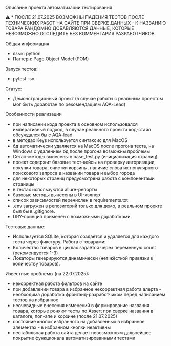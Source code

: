 Описание проекта автоматизации тестирования

⚠️ * ПОСЛЕ 21.07.2025 ВОЗМОЖНЫ ПАДЕНИЯ ТЕСТОВ ПОСЛЕ ТЕХНИЧЕСКИХ РАБОТ НА САЙТЕ ПРИ СВЕРКЕ ДАННЫХ - К НАЗВАНИЮ ТОВАРА РАНДОМНО ДОБАВЛЯЮТСЯ ДАННЫЕ, КОТОРЫЕ НЕВОЗМОЖНО ОТСЛЕДИТЬ БЕЗ КОММЕНТАРИЯ РАЗРАБОТЧИКОВ.

Общая информация
  - язык: python
  - Паттерн: Page Object Model (POM)

Запуск тестов: 
  - pytest -sv

Статус: 
  - Демонстрационный проект (в случае работы с реальным проектом мог быть доработан по рекомендациям AQA-Lead)

Особенности реализации

  - при написании кода проекта в основном использовался императивный подход, в случае реального проекта код-стайл обсуждался бы с AQA-lead
  - в методах Keys используется синтаксис для MacOS
  - бд автоматически удаляется на MacOS после прогона теста, на Windows с удалением бд после прогона возможны проблемы
  - Сетап-методы вынесены в base_test.py (инициализация страниц).
  - проект содержит базовые тест-кейсы на проверку авторизации, покупки товара, очистки корзины, наличие слова их популярного поискового запроса в названии товара и выбор города
  - для некоторых страниц предусмотрена работа с компонентами страницы
  - в тестах используются allure-репорты
  - базовые методы вынесены в UI-хэлпер
  - список зависимостей перечислен в requirements.txt
  - .env загружен в репозиторий только для демо, в реальном проекте был бы в .gitignore.
  - DRY-принцип применён с возможными доработками.

Тестовые данные:
  - Используется SQLite, которая создаётся и удаляется для каждого теста через фикстуру.
Работа с товарами:
  - Количество товаров в циклах задаётся через переменную count (рекомендуется 1-3)
  - Локаторы генерируются динамически (нет жёсткой привязки к количеству товаров).

Известные проблемы (на 22.07.2025):
  - некорректная работа фильтров на сайте
  - при добавлении товара в избранное некорректная работа алерта - необходима доработка фронтэнд-разработчиком перед написанием тестов на избранное
  - неочевидные внесения изменений в формирование названия товара, которые роняют тесты по Assert при сверке названия в каталоге, поп-апе и корзине (после 21.07.2025)
  - состояние кнопок избранного на добавленных в избранное элементах - в избранном кнопки неактивны
  - нестабильная работа сайта делает невозможным дальнейшее покрытие функционала автоматизированными тестами
